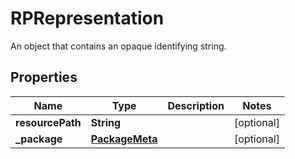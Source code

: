 

# RPRepresentation

An object that contains an opaque identifying string.

## Properties

| Name | Type | Description | Notes |
|------------ | ------------- | ------------- | -------------|
|**resourcePath** | **String** |  |  [optional] |
|**_package** | [**PackageMeta**](PackageMeta.md) |  |  [optional] |



